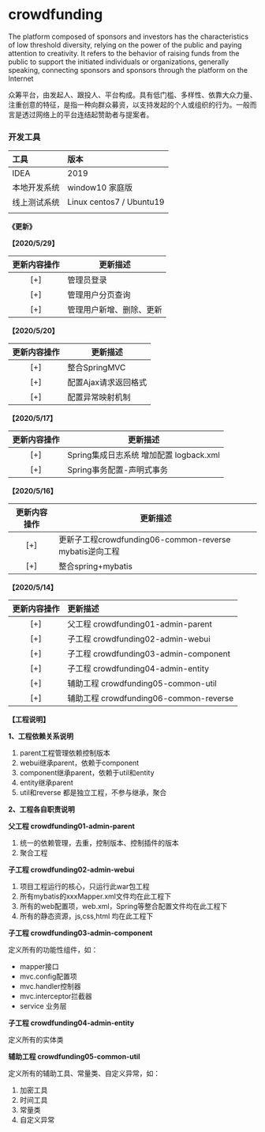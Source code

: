 # crowdfunding
 The platform composed of sponsors and investors has the characteristics of low threshold diversity, relying on the power of the public and paying attention to creativity. It refers to the behavior of raising funds from the public to support the initiated individuals or organizations, generally speaking, connecting sponsors and sponsors through the platform on the Internet

众筹平台，由发起人、跟投人、平台构成。具有低门槛、多样性、依靠大众力量、注重创意的特征，是指一种向群众募资，以支持发起的个人或组织的行为。一般而言是透过网络上的平台连结起赞助者与提案者。

### 开发工具

| 工具         | 版本                      |
| :----------- | :------------------------ |
| IDEA         | 2019                      |
| 本地开发系统 | window10 家庭版           |
| 线上测试系统 | Linux centos7  / Ubuntu19 |
|              |                           |

**《更新》**

**【2020/5/29】**

| 更新内容操作 | 更新描述                 |
| :----------: | ------------------------ |
|     [+]      | 管理员登录               |
|     [+]      | 管理用户分页查询         |
|     [+]      | 管理用户新增、删除、更新 |

**【2020/5/20】**

| 更新内容操作 | 更新描述             |
| :----------: | -------------------- |
|     [+]      | 整合SpringMVC        |
|     [+]      | 配置Ajax请求返回格式 |
|     [+]      | 配置异常映射机制     |

**【2020/5/17】**

| 更新内容操作 | 更新描述                                |
| :----------: | --------------------------------------- |
|     [+]      | Spring集成日志系统 增加配置 logback.xml |
|     [+]      | Spring事务配置-声明式事务               |

**【2020/5/16】**

| 更新内容操作 | 更新描述                                                 |
| :----------: | -------------------------------------------------------- |
|     [+]      | 更新子工程crowdfunding06-common-reverse  mybatis逆向工程 |
|     [+]      | 整合spring+mybatis                                       |

**【2020/5/14】**

| 更新内容操作 | 更新描述                               |
| :----------: | :------------------------------------- |
|     [+]      | 父工程 crowdfunding01-admin-parent     |
|     [+]      | 子工程 crowdfunding02-admin-webui      |
|     [+]      | 子工程 crowdfunding03-admin-component  |
|     [+]      | 子工程 crowdfunding04-admin-entity     |
|     [+]      | 辅助工程 crowdfunding05-common-util    |
|     [+]      | 辅助工程 crowdfunding06-common-reverse |

**【工程说明】**

**1、工程依赖关系说明**

1. parent工程管理依赖控制版本
2. webui继承parent，依赖于component
3. component继承parent，依赖于util和entity
4. entity继承parent
5. util和reverse 都是独立工程，不参与继承，聚合

**2、工程各自职责说明**

**父工程 crowdfunding01-admin-parent**

1. 统一的依赖管理，去重，控制版本、控制插件的版本
2. 聚合工程

**子工程 crowdfunding02-admin-webui**

1. 项目工程运行的核心，只运行此war包工程
2. 所有mybatis的xxxMapper.xml文件均在此工程下
3. 所有的web配置项，web.xml，Spring等整合配置文件均在此工程下
4. 所有的静态资源，js,css,html 均在此工程下

**子工程 crowdfunding03-admin-component**

  定义所有的功能性组件，如：

- mapper接口
- mvc.config配置项
- mvc.handler控制器
- mvc.interceptor拦截器
- service 业务层

**子工程 crowdfunding04-admin-entity**

  定义所有的实体类

**辅助工程 crowdfunding05-common-util**

定义所有的辅助工具、常量类、自定义异常，如：

1. 加密工具
2. 时间工具
3. 常量类
4. 自定义异常

